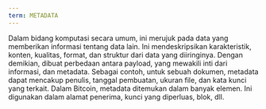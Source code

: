 ```yaml
---
term: METADATA
---
```


Dalam bidang komputasi secara umum, ini merujuk pada data yang memberikan informasi tentang data lain. Ini mendeskripsikan karakteristik, konten, kualitas, format, dan struktur dari data yang diiringinya. Dengan demikian, dibuat perbedaan antara payload, yang mewakili inti dari informasi, dan metadata. Sebagai contoh, untuk sebuah dokumen, metadata dapat mencakup penulis, tanggal pembuatan, ukuran file, dan kata kunci yang terkait. Dalam Bitcoin, metadata ditemukan dalam banyak elemen. Ini digunakan dalam alamat penerima, kunci yang diperluas, blok, dll.